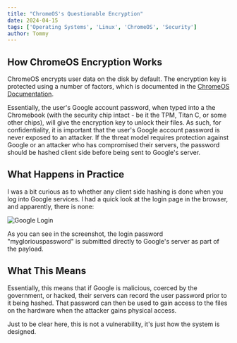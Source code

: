 ```yaml
---
title: "ChromeOS's Questionable Encryption"
date: 2024-04-15
tags: ['Operating Systems', 'Linux', 'ChromeOS', 'Security']
author: Tommy
---
```


## How ChromeOS Encryption Works

ChromeOS encrypts user data on the disk by default. The encryption key is protected using a number of factors, which is documented in the [ChromeOS Documentation](https://www.chromium.org/developers/design-documents/tpm-usage/#TOC-Protecting-User-Data-Encryption-Keys).

Essentially, the user's Google account password, when typed into a the Chromebook (with the security chip intact - be it the TPM, Titan C, or some other chips), will give the encryption key to unlock their files. As such, for confidentiality, it is important that the user's Google account password is never exposed to an attacker. If the threat model requires protection against Google or an attacker who has compromised their servers, the password should be hashed client side before being sent to Google's server.

## What Happens in Practice

I was a bit curious as to whether any client side hashing is done when you log into Google services. I had a quick look at the login page in the browser, and apparently, there is none:

![Google Login](/images/google-login.jpg)

As you can see in the screenshot, the login password "mygloriouspassword" is submitted directly to Google's server as part of the payload.

## What This Means

Essentially, this means that if Google is malicious, coerced by the government, or hacked, their servers can record the user password prior to it being hashed. That password can then be used to gain access to the files on the hardware when the attacker gains physical access.

Just to be clear here, this is not a vulnerability, it's just how the system is designed.